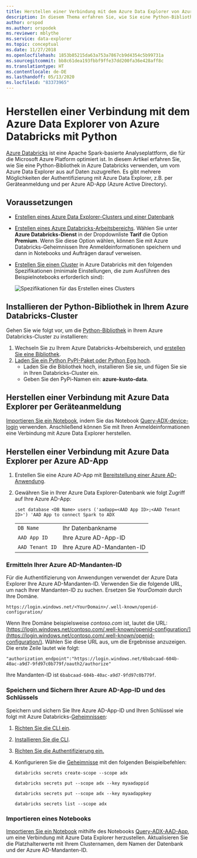 ```yaml
---
title: Herstellen einer Verbindung mit dem Azure Data Explorer von Azure Databricks unter Verwendung von Python
description: In diesem Thema erfahren Sie, wie Sie eine Python-Bibliothek in Azure Databricks verwenden, um vom Azure Data Explorer aus mit einer der beiden Authentifizierungsmethoden auf Daten zuzugreifen.
author: orspod
ms.author: orspodek
ms.reviewer: mblythe
ms.service: data-explorer
ms.topic: conceptual
ms.date: 11/27/2018
ms.openlocfilehash: 1853b85215da63a753a7867cb9d4354c5b99731a
ms.sourcegitcommit: bb8c61dea193fbbf9ffe37dd200fa36e428aff8c
ms.translationtype: HT
ms.contentlocale: de-DE
ms.lasthandoff: 05/13/2020
ms.locfileid: "83373965"
---
```

# <a name="connect-to-azure-data-explorer-from-azure-databricks-by-using-python"></a>Herstellen einer Verbindung mit dem Azure Data Explorer von Azure Databricks mit Python

[Azure Databricks](https://docs.microsoft.com/azure/azure-databricks/what-is-azure-databricks) ist eine Apache Spark-basierte Analyseplattform, die für die Microsoft Azure Platform optimiert ist. In diesem Artikel erfahren Sie, wie Sie eine Python-Bibliothek in Azure Databricks verwenden, um vom Azure Data Explorer aus auf Daten zuzugreifen. Es gibt mehrere Möglichkeiten der Authentifizierung mit Azure Data Explorer, z.B. per Geräteanmeldung und per Azure AD-App (Azure Active Directory).

## <a name="prerequisites"></a>Voraussetzungen

- [Erstellen eines Azure Data Explorer-Clusters und einer Datenbank](create-cluster-database-portal.md)
- [Erstellen eines Azure Databricks-Arbeitsbereichs](/azure/azure-databricks/quickstart-create-databricks-workspace-portal#create-an-azure-databricks-workspace). Wählen Sie unter **Azure Databricks-Dienst** in der Dropdownliste **Tarif** die Option **Premium**. Wenn Sie diese Option wählen, können Sie mit Azure Databricks-Geheimnissen Ihre Anmeldeinformationen speichern und dann in Notebooks und Aufträgen darauf verweisen.

- [Erstellen Sie einen Cluster](https://docs.azuredatabricks.net/user-guide/clusters/create.html) in Azure Databricks mit den folgenden Spezifikationen (minimale Einstellungen, die zum Ausführen des Beispielnotebooks erforderlich sind):

   ![Spezifikationen für das Erstellen eines Clusters](media/connect-from-databricks/databricks-create-cluster.png)

## <a name="install-the-python-library-on-your-azure-databricks-cluster"></a>Installieren der Python-Bibliothek in Ihrem Azure Databricks-Cluster

Gehen Sie wie folgt vor, um die [Python-Bibliothek](kusto/api/python/kusto-python-client-library.md) in Ihrem Azure Databricks-Cluster zu installieren:

1. Wechseln Sie zu Ihrem Azure Databricks-Arbeitsbereich, und [erstellen Sie eine Bibliothek](https://docs.azuredatabricks.net/user-guide/libraries.html#create-a-library).
2. [Laden Sie ein Python PyPI-Paket oder Python Egg hoch](https://docs.azuredatabricks.net/user-guide/libraries.html#upload-a-python-pypi-package-or-python-egg).
   - Laden Sie die Bibliothek hoch, installieren Sie sie, und fügen Sie sie in Ihren Databricks-Cluster ein.
   - Geben Sie den PyPi-Namen ein: **azure-kusto-data**.

## <a name="connect-to-azure-data-explorer-by-using-a-device-login"></a>Herstellen einer Verbindung mit Azure Data Explorer per Geräteanmeldung

[Importieren Sie ein Notebook](https://docs.azuredatabricks.net/user-guide/notebooks/notebook-manage.html#import-a-notebook), indem Sie das Notebook [Query-ADX-device-login](https://github.com/Azure/azure-kusto-docs-samples/blob/master/Databricks_notebooks/Query-ADX-device-login.ipynb) verwenden. Anschließend können Sie mit Ihren Anmeldeinformationen eine Verbindung mit Azure Data Explorer herstellen.

## <a name="connect-to-adx-by-using-an-azure-ad-app"></a>Herstellen einer Verbindung mit Azure Data Explorer per Azure AD-App

1. Erstellen Sie eine Azure AD-App mit [Bereitstellung einer Azure AD-Anwendung](kusto/management/access-control/how-to-provision-aad-app.md).
1. Gewähren Sie in Ihrer Azure Data Explorer-Datenbank wie folgt Zugriff auf Ihre Azure AD-App:

    ```kusto
    .set database <DB Name> users ('aadapp=<AAD App ID>;<AAD Tenant ID>') 'AAD App to connect Spark to ADX
    ```
    |   |   |
    | - | - |
    | ```DB Name``` | Ihr Datenbankname |
    | ```AAD App ID``` | Ihre Azure AD-App-ID |
    | ```AAD Tenant ID``` | Ihre Azure AD-Mandanten-ID |

### <a name="find-your-azure-ad-tenant-id"></a>Ermitteln Ihrer Azure AD-Mandanten-ID

Für die Authentifizierung von Anwendungen verwendet der Azure Data Explorer Ihre Azure AD-Mandanten-ID. Verwenden Sie die folgende URL, um nach Ihrer Mandanten-ID zu suchen. Ersetzen Sie *YourDomain* durch Ihre Domäne.

```
https://login.windows.net/<YourDomain>/.well-known/openid-configuration/
```

Wenn Ihre Domäne beispielsweise *contoso.com* ist, lautet die URL: [https://login.windows.net/contoso.com/.well-known/openid-configuration/](https://login.windows.net/contoso.com/.well-known/openid-configuration/). Wählen Sie diese URL aus, um die Ergebnisse anzuzeigen. Die erste Zeile lautet wie folgt: 

```
"authorization_endpoint":"https://login.windows.net/6babcaad-604b-40ac-a9d7-9fd97c0b779f/oauth2/authorize"
```

Ihre Mandanten-ID ist `6babcaad-604b-40ac-a9d7-9fd97c0b779f`. 

### <a name="store-and-secure-your-azure-ad-app-id-and-key"></a>Speichern und Sichern Ihrer Azure AD-App-ID und des Schlüssels 

Speichern und sichern Sie Ihre Azure AD-App-ID und Ihren Schlüssel wie folgt mit Azure Databricks-[Geheimnissen](https://docs.azuredatabricks.net/user-guide/secrets/index.html#secrets):
1. [Richten Sie die CLI ein](https://docs.azuredatabricks.net/user-guide/dev-tools/databricks-cli.html#set-up-the-cli).
1. [Installieren Sie die CLI](https://docs.azuredatabricks.net/user-guide/dev-tools/databricks-cli.html#install-the-cli). 
1. [Richten Sie die Authentifizierung ein.](https://docs.azuredatabricks.net/user-guide/dev-tools/databricks-cli.html#set-up-authentication)
1. Konfigurieren Sie die [Geheimnisse](https://docs.azuredatabricks.net/user-guide/secrets/index.html#secrets) mit den folgenden Beispielbefehlen:

    ```databricks secrets create-scope --scope adx```

    ```databricks secrets put --scope adx --key myaadappid```

    ```databricks secrets put --scope adx --key myaadappkey```

    ```databricks secrets list --scope adx```

### <a name="import-a-notebook"></a>Importieren eines Notebooks
[Importieren Sie ein Notebook](https://docs.azuredatabricks.net/user-guide/notebooks/notebook-manage.html#import-a-notebook) mithilfe des Notebooks [Query-ADX-AAD-App](https://github.com/Azure/azure-kusto-docs-samples/blob/master/Databricks_notebooks/Query-ADX-AAD-App.ipynb), um eine Verbindung mit Azure Data Explorer herzustellen. Aktualisieren Sie die Platzhalterwerte mit Ihrem Clusternamen, dem Namen der Datenbank und der Azure AD-Mandanten-ID.
